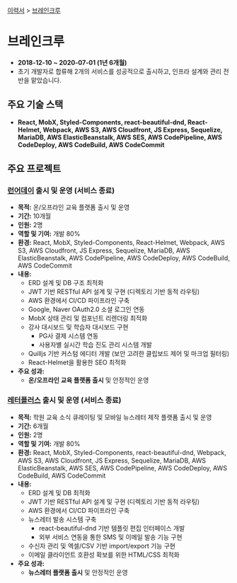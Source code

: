 [이력서](../README_KR.md) &gt; [브레인크루](./3_braincrew_kr.md)

# 브레인크루

- **2018-12-10 ~ 2020-07-01 (1년 6개월)**
- 초기 개발자로 합류해 2개의 서비스를 성공적으로 출시하고, 인프라 설계와 관리 전반을 맡았습니다.

## 주요 기술 스택

- **React, MobX, Styled-Components, react-beautiful-dnd, React-Helmet, Webpack, AWS S3, AWS Cloudfront, JS Express, Sequelize, MariaDB, AWS ElasticBeanstalk, AWS SES, AWS CodePipeline, AWS CodeDeploy, AWS CodeBuild, AWS CodeCommit**

## 주요 프로젝트

### [런어데이](https://learnaday.kr/) 출시 및 운영 (서비스 종료)

- **목적:** 온/오프라인 교육 플랫폼 출시 및 운영
- **기간:** 10개월
- **인원:** 2명
- **역할 및 기여:** 개발 80%
- **환경:** React, MobX, Styled-Components, React-Helmet, Webpack, AWS S3, AWS Cloudfront, JS Express, Sequelize, MariaDB, AWS ElasticBeanstalk, AWS CodePipeline, AWS CodeDeploy, AWS CodeBuild, AWS CodeCommit
- **내용:**
  - ERD 설계 및 DB 구조 최적화
  - JWT 기반 RESTful API 설계 및 구현 (디렉토리 기반 동적 라우팅)
  - AWS 환경에서 CI/CD 파이프라인 구축
  - Google, Naver OAuth2.0 소셜 로그인 연동
  - MobX 상태 관리 및 컴포넌트 리렌더링 최적화
  - 강사 대시보드 및 학습자 대시보드 구현
      - PG사 결제 시스템 연동
      - 사용자별 실시간 학습 진도 관리 시스템 개발
  - Quilljs 기반 커스텀 에디터 개발 (보안 고려한 클립보드 제어 및 마크업 필터링)
  - React-Helmet을 활용한 SEO 최적화
- **주요 성과:**
  - **온/오프라인 교육 플랫폼 출시** 및 안정적인 운영

### [레터플러스](https://letter.plus/) 출시 및 운영 (서비스 종료)

- **목적:** 학원 교육 소식 큐레이팅 및 모바일 뉴스레터 제작 플랫폼 출시 및 운영
- **기간:** 6개월
- **인원:** 2명
- **역할 및 기여:** 개발 80%
- **환경:** React, MobX, Styled-Components, react-beautiful-dnd, Webpack, AWS S3, AWS Cloudfront, JS Express, Sequelize, MariaDB, AWS ElasticBeanstalk, AWS SES, AWS CodePipeline, AWS CodeDeploy, AWS CodeBuild, AWS CodeCommit
- **내용:**
  - ERD 설계 및 DB 최적화
  - JWT 기반 RESTful API 설계 및 구현 (디렉토리 기반 동적 라우팅)
  - AWS 환경에서 CI/CD 파이프라인 구축
  - 뉴스레터 발송 시스템 구축
      - react-beautiful-dnd 기반 템플릿 편집 인터페이스 개발
      - 외부 서비스 연동을 통한 SMS 및 이메일 발송 기능 구현
  - 수신자 관리 및 엑셀/CSV 기반 import/export 기능 구현
  - 이메일 클라이언트 호환성 확보를 위한 HTML/CSS 최적화
- **주요 성과:**
  - **뉴스레터 플랫폼 출시** 및 안정적인 운영
